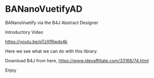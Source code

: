 # BANanoVuetifyAD
BANanoVuetify via the B4J Abstract Designer

Introductory Video

https://youtu.be/pTzXfRwds4k

Here we see what we can do with this library.

Download B4J from here, https://www.idevaffiliate.com/33168/74.html

Enjoy
